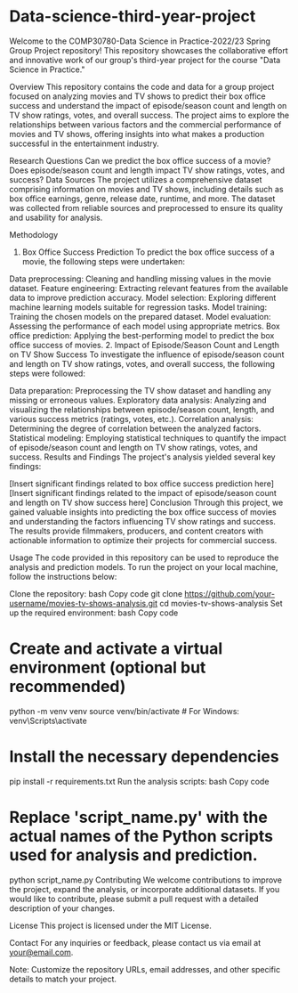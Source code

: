 # Data-science-third-year-project
Welcome to the COMP30780-Data Science in Practice-2022/23 Spring Group Project repository! This repository showcases the collaborative effort and innovative work of our group's third-year project for the course "Data Science in Practice."


Overview
This repository contains the code and data for a group project focused on analyzing movies and TV shows to predict their box office success and understand the impact of episode/season count and length on TV show ratings, votes, and overall success. The project aims to explore the relationships between various factors and the commercial performance of movies and TV shows, offering insights into what makes a production successful in the entertainment industry.

Research Questions
Can we predict the box office success of a movie?
Does episode/season count and length impact TV show ratings, votes, and success?
Data Sources
The project utilizes a comprehensive dataset comprising information on movies and TV shows, including details such as box office earnings, genre, release date, runtime, and more. The dataset was collected from reliable sources and preprocessed to ensure its quality and usability for analysis.

Methodology
1. Box Office Success Prediction
To predict the box office success of a movie, the following steps were undertaken:

Data preprocessing: Cleaning and handling missing values in the movie dataset.
Feature engineering: Extracting relevant features from the available data to improve prediction accuracy.
Model selection: Exploring different machine learning models suitable for regression tasks.
Model training: Training the chosen models on the prepared dataset.
Model evaluation: Assessing the performance of each model using appropriate metrics.
Box office prediction: Applying the best-performing model to predict the box office success of movies.
2. Impact of Episode/Season Count and Length on TV Show Success
To investigate the influence of episode/season count and length on TV show ratings, votes, and overall success, the following steps were followed:

Data preparation: Preprocessing the TV show dataset and handling any missing or erroneous values.
Exploratory data analysis: Analyzing and visualizing the relationships between episode/season count, length, and various success metrics (ratings, votes, etc.).
Correlation analysis: Determining the degree of correlation between the analyzed factors.
Statistical modeling: Employing statistical techniques to quantify the impact of episode/season count and length on TV show ratings, votes, and success.
Results and Findings
The project's analysis yielded several key findings:

[Insert significant findings related to box office success prediction here]
[Insert significant findings related to the impact of episode/season count and length on TV show success here]
Conclusion
Through this project, we gained valuable insights into predicting the box office success of movies and understanding the factors influencing TV show ratings and success. The results provide filmmakers, producers, and content creators with actionable information to optimize their projects for commercial success.

Usage
The code provided in this repository can be used to reproduce the analysis and prediction models. To run the project on your local machine, follow the instructions below:

Clone the repository:
bash
Copy code
git clone https://github.com/your-username/movies-tv-shows-analysis.git
cd movies-tv-shows-analysis
Set up the required environment:
bash
Copy code
# Create and activate a virtual environment (optional but recommended)
python -m venv venv
source venv/bin/activate  # For Windows: venv\Scripts\activate

# Install the necessary dependencies
pip install -r requirements.txt
Run the analysis scripts:
bash
Copy code
# Replace 'script_name.py' with the actual names of the Python scripts used for analysis and prediction.
python script_name.py
Contributing
We welcome contributions to improve the project, expand the analysis, or incorporate additional datasets. If you would like to contribute, please submit a pull request with a detailed description of your changes.

License
This project is licensed under the MIT License.

Contact
For any inquiries or feedback, please contact us via email at your@email.com.

Note: Customize the repository URLs, email addresses, and other specific details to match your project.
